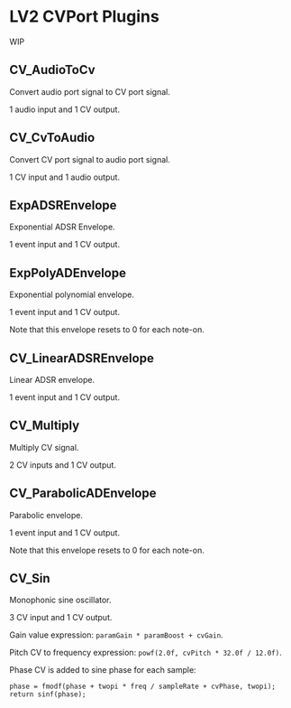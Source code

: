 # LV2 CVPort Plugins
WIP

## CV_AudioToCv
Convert audio port signal to CV port signal.

1 audio input and 1 CV output.

## CV_CvToAudio
Convert CV port signal to audio port signal.

1 CV input and 1 audio output.

## ExpADSREnvelope
Exponential ADSR Envelope.

1 event input and 1 CV output.

## ExpPolyADEnvelope
Exponential polynomial envelope.

1 event input and 1 CV output.

Note that this envelope resets to 0 for each note-on.

## CV_LinearADSREnvelope
Linear ADSR envelope.

1 event input and 1 CV output.

## CV_Multiply
Multiply CV signal.

2 CV inputs and 1 CV output.

## CV_ParabolicADEnvelope
Parabolic envelope.

1 event input and 1 CV output.

Note that this envelope resets to 0 for each note-on.

## CV_Sin
Monophonic sine oscillator.

3 CV input and 1 CV output.

Gain value expression: `paramGain * paramBoost + cvGain`.

Pitch CV to frequency expression: `powf(2.0f, cvPitch * 32.0f / 12.0f)`.

Phase CV is added to sine phase for each sample:

```
phase = fmodf(phase + twopi * freq / sampleRate + cvPhase, twopi);
return sinf(phase);
```
